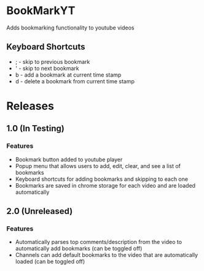 # BookMarkYT
 Adds bookmarking functionality to youtube videos

## Keyboard Shortcuts
- ; - skip to previous bookmark
- ' - skip to next bookmark
- b - add a bookmark at current time stamp
- d - delete a bookmark from current time stamp

# Releases 
## 1.0 (In Testing)
### Features
- Bookmark button added to youtube player
- Popup menu that allows users to add, edit, clear, and see a list of bookmarks
- Keyboard shortcuts for adding bookmarks and skipping to each one
- Bookmarks are saved in chrome storage for each video and are loaded automatically

## 2.0 (Unreleased)
### Features
- Automatically parses top comments/description from the video to automatically add bookmarks (can be toggled off)
- Channels can add default bookmarks to the video that are automatically loaded (can be toggled off)
